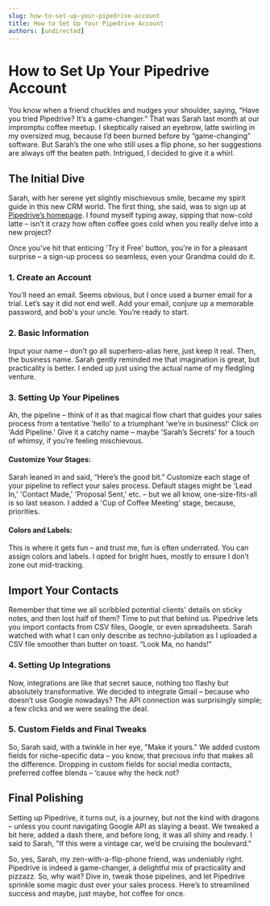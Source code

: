 ```yaml
---
slug: how-to-set-up-your-pipedrive-account
title: How to Set Up Your Pipedrive Account
authors: [undirected]
---
```


# How to Set Up Your Pipedrive Account

You know when a friend chuckles and nudges your shoulder, saying, “Have you tried Pipedrive? It’s a game-changer.” That was Sarah last month at our impromptu coffee meetup. I skeptically raised an eyebrow, latte swirling in my oversized mug, because I’d been burned before by “game-changing” software. But Sarah’s the one who still uses a flip phone, so her suggestions are always off the beaten path. Intrigued, I decided to give it a whirl.

## The Initial Dive

Sarah, with her serene yet slightly mischievous smile, became my spirit guide in this new CRM world. The first thing, she said, was to sign up at [Pipedrive’s homepage](https://www.pipedrive.com). I found myself typing away, sipping that now-cold latte – isn’t it crazy how often coffee goes cold when you really delve into a new project? 

Once you've hit that enticing 'Try it Free' button, you're in for a pleasant surprise – a sign-up process so seamless, even your Grandma could do it.

### 1. Create an Account
You’ll need an email. Seems obvious, but I once used a burner email for a trial. Let’s say it did not end well. Add your email, conjure up a memorable password, and bob's your uncle. You’re ready to start.

### 2. Basic Information
Input your name – don’t go all superhero-alias here, just keep it real. Then, the business name. Sarah gently reminded me that imagination is great, but practicality is better. I ended up just using the actual name of my fledgling venture.

### 3. Setting Up Your Pipelines
Ah, the pipeline – think of it as that magical flow chart that guides your sales process from a tentative 'hello' to a triumphant 'we’re in business!' Click on 'Add Pipeline.' Give it a catchy name – maybe 'Sarah’s Secrets' for a touch of whimsy, if you’re feeling mischievous.

#### Customize Your Stages:
Sarah leaned in and said, “Here’s the good bit.” Customize each stage of your pipeline to reflect your sales process. Default stages might be 'Lead In,' 'Contact Made,' 'Proposal Sent,' etc. – but we all know, one-size-fits-all is so last season. I added a 'Cup of Coffee Meeting' stage, because, priorities.

#### Colors and Labels:
This is where it gets fun – and trust me, fun is often underrated. You can assign colors and labels. I opted for bright hues, mostly to ensure I don’t zone out mid-tracking.

## Import Your Contacts

Remember that time we all scribbled potential clients' details on sticky notes, and then lost half of them? Time to put that behind us. Pipedrive lets you import contacts from CSV files, Google, or even spreadsheets. Sarah watched with what I can only describe as techno-jubilation as I uploaded a CSV file smoother than butter on toast. “Look Ma, no hands!”

### 4. Setting Up Integrations

Now, integrations are like that secret sauce, nothing too flashy but absolutely transformative. We decided to integrate Gmail – because who doesn’t use Google nowadays? The API connection was surprisingly simple; a few clicks and we were sealing the deal.

### 5. Custom Fields and Final Tweaks
So, Sarah said, with a twinkle in her eye, "Make it yours." We added custom fields for niche-specific data – you know, that precious info that makes all the difference. Dropping in custom fields for social media contacts, preferred coffee blends – ‘cause why the heck not?

## Final Polishing

Setting up Pipedrive, it turns out, is a journey, but not the kind with dragons – unless you count navigating Google API as slaying a beast. We tweaked a bit here, added a dash there, and before long, it was all shiny and ready. I said to Sarah, "If this were a vintage car, we’d be cruising the boulevard."

So, yes, Sarah, my zen-with-a-flip-phone friend, was undeniably right. Pipedrive is indeed a game-changer, a delightful mix of practicality and pizzazz. So, why wait? Dive in, tweak those pipelines, and let Pipedrive sprinkle some magic dust over your sales process. Here’s to streamlined success and maybe, just maybe, hot coffee for once.